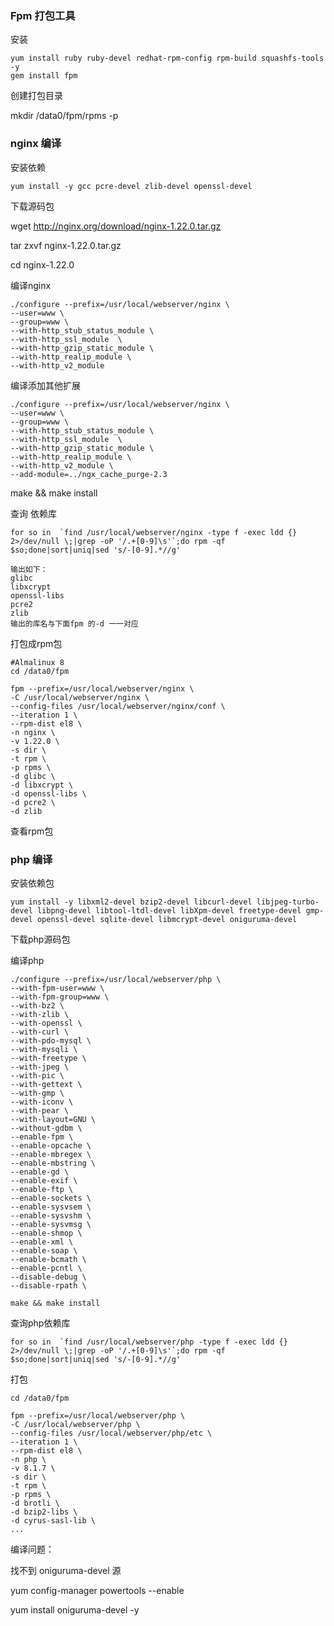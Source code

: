 ### Fpm 打包工具

安装

```shell
yum install ruby ruby-devel redhat-rpm-config rpm-build squashfs-tools -y
gem install fpm
```

创建打包目录

mkdir /data0/fpm/rpms -p





### nginx 编译

安装依赖

```shell
yum install -y gcc pcre-devel zlib-devel openssl-devel
```

下载源码包

wget http://nginx.org/download/nginx-1.22.0.tar.gz

tar zxvf nginx-1.22.0.tar.gz

cd nginx-1.22.0

编译nginx

```shell
./configure --prefix=/usr/local/webserver/nginx \
--user=www \
--group=www \
--with-http_stub_status_module \
--with-http_ssl_module  \
--with-http_gzip_static_module \
--with-http_realip_module \
--with-http_v2_module
```

编译添加其他扩展
```
./configure --prefix=/usr/local/webserver/nginx \
--user=www \
--group=www \
--with-http_stub_status_module \
--with-http_ssl_module  \
--with-http_gzip_static_module \
--with-http_realip_module \
--with-http_v2_module \
--add-module=../ngx_cache_purge-2.3
```

make && make install

查询 依赖库

```shell
for so in  `find /usr/local/webserver/nginx -type f -exec ldd {} 2>/dev/null \;|grep -oP '/.+[0-9]\s'`;do rpm -qf $so;done|sort|uniq|sed 's/-[0-9].*//g'

输出如下：
glibc
libxcrypt
openssl-libs
pcre2
zlib
输出的库名与下面fpm 的-d 一一对应
```

打包成rpm包

```shell
#Almalinux 8
cd /data0/fpm

fpm --prefix=/usr/local/webserver/nginx \
-C /usr/local/webserver/nginx \
--config-files /usr/local/webserver/nginx/conf \
--iteration 1 \
--rpm-dist el8 \
-n nginx \
-v 1.22.0 \
-s dir \
-t rpm \
-p rpms \
-d glibc \
-d libxcrypt \
-d openssl-libs \
-d pcre2 \
-d zlib
```

查看rpm包



### php 编译

安装依赖包

```shell
yum install -y libxml2-devel bzip2-devel libcurl-devel libjpeg-turbo-devel libpng-devel libtool-ltdl-devel libXpm-devel freetype-devel gmp-devel openssl-devel sqlite-devel libmcrypt-devel oniguruma-devel
```

下载php源码包



编译php

```shell
./configure --prefix=/usr/local/webserver/php \
--with-fpm-user=www \
--with-fpm-group=www \
--with-bz2 \
--with-zlib \ 
--with-openssl \
--with-curl \
--with-pdo-mysql \
--with-mysqli \
--with-freetype \
--with-jpeg \
--with-pic \
--with-gettext \ 
--with-gmp \
--with-iconv \
--with-pear \
--with-layout=GNU \
--without-gdbm \
--enable-fpm \
--enable-opcache \
--enable-mbregex \
--enable-mbstring \
--enable-gd \
--enable-exif \
--enable-ftp \
--enable-sockets \
--enable-sysvsem \
--enable-sysvshm \
--enable-sysvmsg \
--enable-shmop \
--enable-xml \
--enable-soap \
--enable-bcmath \
--enable-pcntl \
--disable-debug \
--disable-rpath \

make && make install

```

查询php依赖库

```shell
for so in  `find /usr/local/webserver/php -type f -exec ldd {} 2>/dev/null \;|grep -oP '/.+[0-9]\s'`;do rpm -qf $so;done|sort|uniq|sed 's/-[0-9].*//g'
```



打包

```shell
cd /data0/fpm

fpm --prefix=/usr/local/webserver/php \
-C /usr/local/webserver/php \
--config-files /usr/local/webserver/php/etc \
--iteration 1 \
--rpm-dist el8 \
-n php \
-v 8.1.7 \
-s dir \
-t rpm \
-p rpms \
-d brotli \
-d bzip2-libs \
-d cyrus-sasl-lib \
...

```



编译问题：

找不到 oniguruma-devel 源

yum config-manager powertools --enable

yum install oniguruma-devel -y